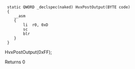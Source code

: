 ```

 static QWORD _declspec(naked) HvxPostOutput(BYTE code)
 {
    __asm
    {
        li  r0, 0xD
        sc
        blr
    }
 }
```

HvxPostOutput(0xFF);

Returns 0